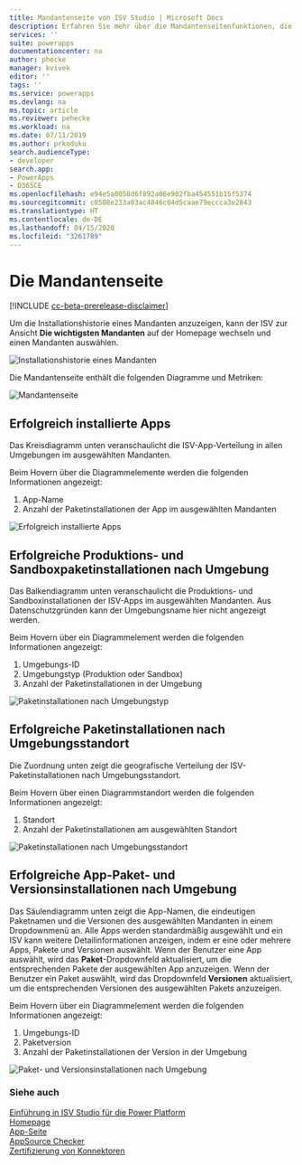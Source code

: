```yaml
---
title: Mandantenseite von ISV Studio | Microsoft Docs
description: Erfahren Sie mehr über die Mandantenseitenfunktionen, die vom ISV Studio-Portal bereitgestellt werden.
services: ''
suite: powerapps
documentationcenter: na
author: phecke
manager: kvivek
editor: ''
tags: ''
ms.service: powerapps
ms.devlang: na
ms.topic: article
ms.reviewer: pehecke
ms.workload: na
ms.date: 07/11/2019
ms.author: prkoduku
search.audienceType:
- developer
search.app:
- PowerApps
- D365CE
ms.openlocfilehash: e94e5a0058d6f892a06e982fba454551b15f5374
ms.sourcegitcommit: c0508e233a03ac4846c04d5caae79eccca3e2843
ms.translationtype: HT
ms.contentlocale: de-DE
ms.lasthandoff: 04/15/2020
ms.locfileid: "3261789"
---
```

# <a name="the-tenant-page"></a>Die Mandantenseite

[!INCLUDE [cc-beta-prerelease-disclaimer](../../includes/cc-beta-prerelease-disclaimer.md)]

Um die Installationshistorie eines Mandanten anzuzeigen, kann der ISV zur Ansicht **Die wichtigsten Mandanten** auf der Homepage wechseln und einen Mandanten auswählen.

![Installationshistorie eines Mandanten](media/isv-portal-homepage-tenantpivot.png)

Die Mandantenseite enthält die folgenden Diagramme und Metriken:

![Mandantenseite](media/isv-portal-tenantpage.png)

## <a name="successfully-installed-apps"></a>Erfolgreich installierte Apps

Das Kreisdiagramm unten veranschaulicht die ISV-App-Verteilung in allen Umgebungen im ausgewählten Mandanten.

Beim Hovern über die Diagrammelemente werden die folgenden Informationen angezeigt:

1. App-Name
2. Anzahl der Paketinstallationen der App im ausgewählten Mandanten

![Erfolgreich installierte Apps](media/isv-portal-tenantpage-graph1.png)

## <a name="successful-production-vs-sandbox-package-installs-by-environment"></a>Erfolgreiche Produktions- und Sandboxpaketinstallationen nach Umgebung

Das Balkendiagramm unten veranschaulicht die Produktions- und Sandboxinstallationen der ISV-Apps im ausgewählten Mandanten. Aus Datenschutzgründen kann der Umgebungsname hier nicht angezeigt werden.

Beim Hovern über ein Diagrammelement werden die folgenden Informationen angezeigt:

1. Umgebungs-ID
2. Umgebungstyp (Produktion oder Sandbox)
3. Anzahl der Paketinstallationen in der Umgebung

![Paketinstallationen nach Umgebungstyp](media/isv-portal-tenantpage-graph2.png)

## <a name="successful-package-installs-by-environment-location"></a>Erfolgreiche Paketinstallationen nach Umgebungsstandort

Die Zuordnung unten zeigt die geografische Verteilung der ISV-Paketinstallationen nach Umgebungsstandort.

Beim Hovern über einen Diagrammstandort werden die folgenden Informationen angezeigt:

1. Standort
2. Anzahl der Paketinstallationen am ausgewählten Standort

![Paketinstallationen nach Umgebungsstandort](media/isv-portal-tenantpage-graph3.png)

## <a name="successful-app-package-and-version-installs-by-environment"></a>Erfolgreiche App-Paket- und Versionsinstallationen nach Umgebung

Das Säulendiagramm unten zeigt die App-Namen, die eindeutigen Paketnamen und die Versionen des ausgewählten Mandanten in einem Dropdownmenü an. Alle Apps werden standardmäßig ausgewählt und ein ISV kann weitere Detailinformationen anzeigen, indem er eine oder mehrere Apps, Pakete und Versionen auswählt. Wenn der Benutzer eine App auswählt, wird das **Paket**-Dropdownfeld aktualisiert, um die entsprechenden Pakete der ausgewählten App anzuzeigen. Wenn der Benutzer ein Paket auswählt, wird das Dropdownfeld **Versionen** aktualisiert, um die entsprechenden Versionen des ausgewählten Pakets anzuzeigen.

Beim Hovern über ein Diagrammelement werden die folgenden Informationen angezeigt:

1. Umgebungs-ID
2. Paketversion
3. Anzahl der Paketinstallationen der Version in der Umgebung

![Paket- und Versionsinstallationen nach Umgebung](media/isv-portal-tenantpage-graph4.png)

### <a name="see-also"></a>Siehe auch

[Einführung in ISV Studio für die Power Platform](isv-app-management.md)  
[Homepage](isv-app-management-homepage.md)<br/> 
[App-Seite](isv-app-management-apppage.md)<br/> 
[AppSource Checker](isv-app-management-appsource-checker.md)<br/> 
[Zertifizierung von Konnektoren](isv-app-management-certification.md)

